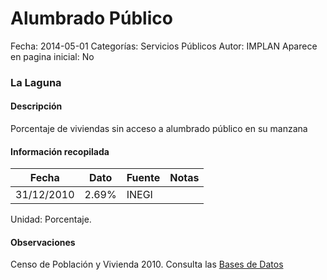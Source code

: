 Alumbrado Público
=====

Fecha: 2014-05-01
Categorías: Servicios Públicos
Autor: IMPLAN
Aparece en pagina inicial: No

### La Laguna

#### Descripción

Porcentaje de viviendas sin acceso a alumbrado público en su manzana

#### Información recopilada

<table class="table table-hover table-bordered matriz">
  <thead>
    <tr><th>Fecha</th><th>Dato</th><th>Fuente</th><th>Notas</th></tr>
  </thead>
  <tbody>
    <tr><td class="centrado">31/12/2010</td><td class="derecha">2.69%</td><td>INEGI</td><td></td></tr>
  </tbody>
</table>

Unidad: Porcentaje.

#### Observaciones

Censo de Población y Vivienda 2010. Consulta las [Bases de Datos](http://www.inegi.org.mx/est/contenidos/proyectos/ccpv/cpv2010/tabulados_urbano.aspx)
